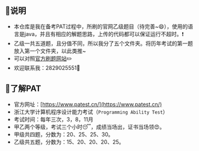 ## :notebook_with_decorative_cover:说明

- 本仓库是我在备考PAT过程中，所刷的官网乙级题目（待完善~:smile:），使用的语言是java，并且有相应的解题思路，上传的代码都可以保证运行不超时。:exclamation:
- 乙级一共五道题，且分值不同，所以我分了五个文件夹。将历年考试的第一题放入第一个文件夹，以此类推~
- 可以对照[官方刷题网站](https://pintia.cn/problem-sets?tab=0):pencil2:
- 欢迎联系我：2829025551:running:

## :newspaper:了解PAT
- 官方网址：[https://www.patest.cn/](https://www.patest.cn/)
- 浙江大学计算机程序设计能力考试（`Programming Ability Test`）
- 考试时间：每年三次，3，8，11月
- 甲乙两个等级，考试三个小时:sleeping:，成绩当场出，证书当场领:heart_eyes:。
- 甲级共四题，分数为：20、25、25、30。
- 乙级共五题，分数为：15、20、20、20、25。



